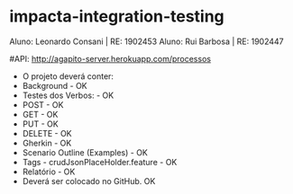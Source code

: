 # impacta-integration-testing

Aluno: Leonardo Consani | RE: 1902453 
Aluno: Rui Barbosa | RE: 1902447

#API: http://agapito-server.herokuapp.com/processos

- O projeto deverá conter:
- Background - OK
- Testes dos Verbos: - OK
- POST - OK
- GET - OK 
- PUT - OK
- DELETE - OK
- Gherkin - OK 
- Scenario Outline (Examples) - OK
- Tags - crudJsonPlaceHolder.feature - OK
- Relatório - OK
- Deverá ser colocado no GitHub. OK
